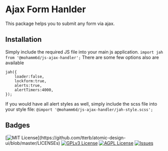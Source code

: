 
# Ajax Form Hanlder

This package helps you to submit any form via ajax. 

## Installation
Simply include the required JS file into your main js application.
```import jah from '@mohamm6d/js-ajax-handler';```
There are some few options also are available
```
jah({
    loader:false,
    lockform:true,
    alerts:true,
    alertTimers:4000,
});
```

If you would have all alert styles as well, simply include the scss file into your style file:
```@import '@mohamm6d/js-ajax-handler/jah-style.scss';```

## Badges

[![MIT License](https://img.shields.io/apm/l/atomic-design-ui.svg?)](https://github.com/tterb/atomic-design-ui/blob/master/LICENSEs) [![GPLv3 License](https://img.shields.io/badge/License-GPL%20v3-yellow.svg)](https://opensource.org/licenses/) [![AGPL License](https://img.shields.io/badge/license-AGPL-blue.svg)](http://www.gnu.org/licenses/agpl-3.0) [![Issues](https://img.shields.io/github/issues/moh6mmad/js-ajax-handler)](http://www.gnu.org/licenses/agpl-3.0)

